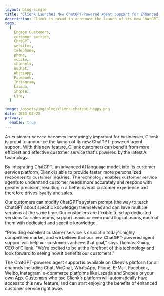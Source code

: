 ```yaml
---
layout: blog-single
title: "Clienk Launches New ChatGPT-Powered Agent Support for Enhanced Customer Service"
description: Clienk is proud to announce the launch of its new ChatGPT-powered agent support. With this new feature, Clienk customers can benefit from more efficient and effective customer service that's powered by the latest AI technology.
tags:
  [
    Engage Customers,
    customer service,
    ChatGPT,
    websites,
    telephone,
    phone,
    mobile,
    channels,
    WeChat,
    Whatsapp,
    Facebook,
    Instagram,
    Lazada,
    Shopee,
    Line,
  ]

image: /assets/img/blog/clienk-chatgpt-happy.png
date: 2023-03-28
privacy:
  enable: true
---
```


As customer service becomes increasingly important for businesses, Clienk is proud to announce the launch of its new ChatGPT-powered agent support. With this new feature, Clienk customers can benefit from more efficient and effective customer service that's powered by the latest AI technology.

By integrating ChatGPT, an advanced AI language model, into its customer service platform, Clienk is able to provide faster, more personalized responses to customer inquiries. The technology enables customer service agents to understand customer needs more accurately and respond with greater precision, resulting in a better overall customer experience and therefore drives loyalty and sales.

Our customers can modify ChatGPT’s system prompt (the way to teach ChatGPT about specific knowledge) themselves and can have multiple versions at the same time. Our customers are flexible to setup dedicated versions for sales teams, support teams or even multi lingual teams, each of them with dedicated and specific knowledge.

"Providing excellent customer service is crucial in today's highly competitive market, and we believe that our new ChatGPT-powered agent support will help our customers achieve that goal," says Thomas Knoop, CEO of Clienk. "We're excited to be at the forefront of this technology and look forward to seeing how it benefits our customers."

The ChatGPT-powered agent support is available on Clienk's platform for all channels including Chat, WeChat, WhatsApp, Phone, E-Mail, Facebook, Weibo, Instagram, e-commerce platforms like Lazada and Shopee or your own App. Customers who use Clienk's platform will automatically have access to this new feature, and can start enjoying the benefits of enhanced customer service right away.

